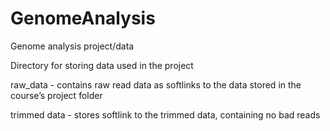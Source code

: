 # GenomeAnalysis
Genome analysis project/data

Directory for storing data used in the project

raw_data - contains raw read data as softlinks to the data stored in the course’s project folder

trimmed data - stores softlink to the trimmed data, containing no bad reads

